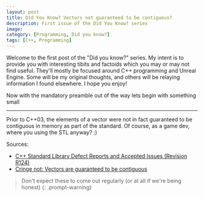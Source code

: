 ```yaml
---
layout: post
title: Did You Know? Vectors not guaranteed to be contiguous?
description: First issue of the Did You Know? series
image:
category: [Programming, Did you know?]
tags: [C++, Programming]
---
```

Welcome to the first post of the "Did you know?" series. My intent is to provide you with interesting tibits and factoids which you may or may not find useful. They'll mostly be focused around C++ programming and Unreal Engine. Some will be my original thoughts, and others will be relaying information I found elsewhere. I hope you enjoy!

Now with the mandatory preamble out of the way lets begin with something small

***
Prior to C++03, the elements of a vector were not in fact guaranteed to be contiguous in memory as part of the standard. Of course, as a game dev, where you using the STL anyway? :)

Sources: 
* [C++ Standard Library Defect Reports and Accepted Issues (Revision R124)](https://open-std.org/JTC1/SC22/WG21/docs/lwg-defects.html#69)
* [Cringe not: Vectors are guaranteed to be contiguous](https://herbsutter.com/2008/04/07/cringe-not-vectors-are-guaranteed-to-be-contiguous/)

> Don't expect these to come out regularly (or at all if we're being honest)
{: .prompt-warning}



